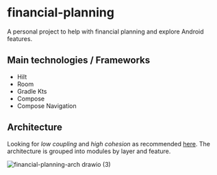 # financial-planning
A personal project to help with financial planning and explore Android features.

## Main technologies / Frameworks
- Hilt
- Room
- Gradle Kts
- Compose
- Compose Navigation

## Architecture

Looking for _low coupling_ and _high cohesion_ as recommended [here](https://developer.android.com/topic/modularization/patterns). The architecture is grouped into modules by layer and feature.

![financial-planning-arch drawio (3)](https://user-images.githubusercontent.com/22014773/223592253-01cf05b8-faa7-494a-9ac5-2be3d805709b.png)

